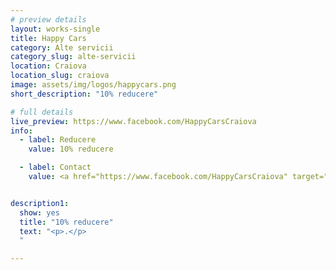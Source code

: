 ```yaml
---
# preview details
layout: works-single
title: Happy Cars
category: Alte servicii
category_slug: alte-servicii
location: Craiova
location_slug: craiova
image: assets/img/logos/happycars.png
short_description: "10% reducere"

# full details
live_preview: https://www.facebook.com/HappyCarsCraiova
info:
  - label: Reducere
    value: 10% reducere

  - label: Contact
    value: <a href="https://www.facebook.com/HappyCarsCraiova" target="_blank">Website</a>


description1:
  show: yes
  title: "10% reducere"
  text: "<p>.</p>
  "

---
```

